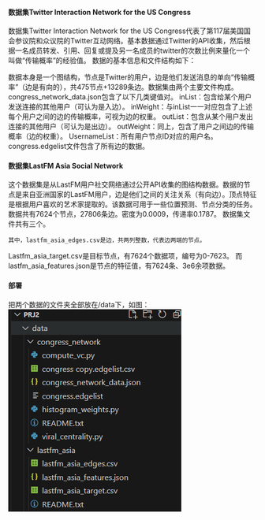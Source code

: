 #### 数据集Twitter Interaction Network for the US Congress

数据集Twitter Interaction Network for the US Congress代表了第117届美国国会参议院和众议院的Twitter互动网络。基本数据通过Twitter的API收集，然后根据一名成员转发、引用、回复或提及另一名成员的twitter的次数比例来量化一个叫做“传输概率”的经验值。
数据的基本信息和文件结构如下：
  
数据本身是一个图结构，节点是Twitter的用户，边是他们发送消息的单向“传输概率”（边是有向的），共475节点+13289条边。数据集由两个主要文件构成。
congress_network_data.json包含了以下几类键值对。
inList：包含给某个用户发送连接的其他用户（可认为是入边）。
inWeight：与inList一一对应包含了上述每个用户之间的边的传输概率，可视为边的权重。
outList：包含从某个用户发出连接的其他用户（可认为是出边）。
outWeight：同上，包含了用户之间边的传输概率（边的权重）。
UsernameList：所有用户节点ID对应的用户名。
congress.edgelist文件包含了所有边的数据。


#### 数据集LastFM Asia Social Network

这个数据集是从LastFM用户社交网络通过公开API收集的图结构数据。数据的节点是来自亚洲国家的LastFM用户，边是他们之间的关注关系（有向边）。顶点特征是根据用户喜欢的艺术家提取的。该数据可用于一些位置预测、节点分类的任务。
数据共有7624个节点，27806条边。密度为0.0009，传递率0.1787。
数据集文件共有三个。
 
	其中，lastfm_asia_edges.csv是边，共两列整数，代表边两端的节点。
Lastfm_asia_target.csv是目标节点，有7624个数据项，编号为0-7623。
而lastfm_asia_features.json是节点的特征值，有7624条、3e6余项数据。


#### 部署

把两个数据的文件夹全部放在/data下，如图：
![alt text](image.png)